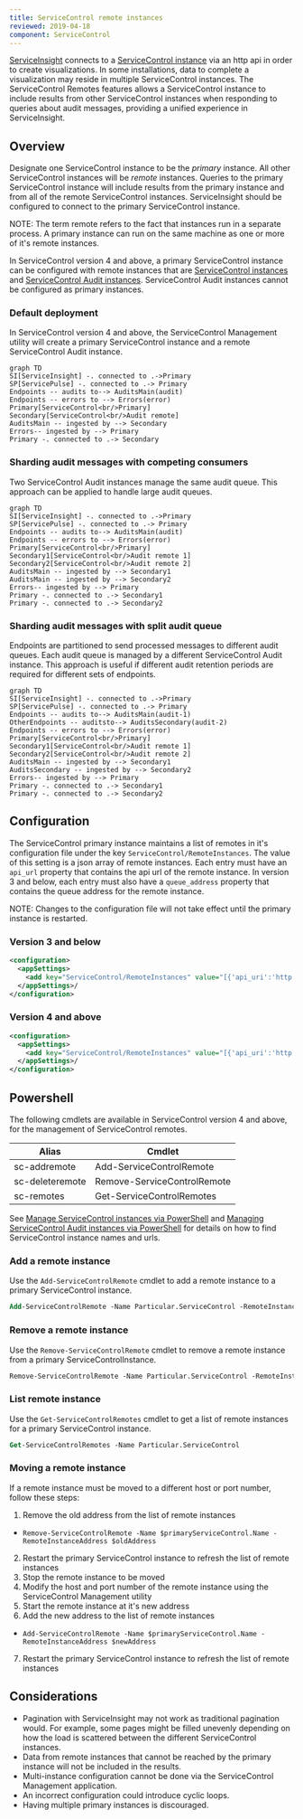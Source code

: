 ```yaml
---
title: ServiceControl remote instances
reviewed: 2019-04-18
component: ServiceControl
---
```


[ServiceInsight](/serviceinsight/) connects to a [ServiceControl instance](/servicecontrol/servicecontrol-instances/) via an http api in order to create visualizations. In some installations, data to complete a visualization may reside in multiple ServiceControl instances. The ServiceControl Remotes features allows a ServiceControl instance to include results from other ServiceControl instances when responding to queries about audit messages, providing a unified experience in ServiceInsight.


## Overview

Designate one ServiceControl instance to be the _primary_ instance. All other ServiceControl instances will be _remote_ instances. Queries to the primary ServiceControl instance will include results from the primary instance and from all of the remote ServiceControl instances. ServiceInsight should be configured to connect to the primary ServiceControl instance.

NOTE: The term remote refers to the fact that instances run in a separate process. A primary instance can run on the same machine as one or more of it's remote instances.

In ServiceControl version 4 and above, a primary ServiceControl instance can be configured with remote instances that are [ServiceControl instances](/servicecontrol/servicecontrol-instances/) and [ServiceControl Audit instances](/servicecontrol/audit-instances/). ServiceControl Audit instances cannot be configured as primary instances.


### Default deployment

In ServiceControl version 4 and above, the ServiceControl Management utility will create a primary ServiceControl instance and a remote ServiceControl Audit instance.

```mermaid
graph TD
SI[ServiceInsight] -. connected to .->Primary
SP[ServicePulse] -. connected to .-> Primary
Endpoints -- audits to--> AuditsMain(audit)
Endpoints -- errors to --> Errors(error)
Primary[ServiceControl<br/>Primary]
Secondary[ServiceControl<br/>Audit remote]
AuditsMain -- ingested by --> Secondary
Errors-- ingested by --> Primary
Primary -. connected to .-> Secondary
```


### Sharding audit messages with competing consumers

Two ServiceControl Audit instances manage the same audit queue. This approach can be applied to handle large audit queues.

```mermaid
graph TD
SI[ServiceInsight] -. connected to .->Primary
SP[ServicePulse] -. connected to .-> Primary
Endpoints -- audits to--> AuditsMain(audit)
Endpoints -- errors to --> Errors(error)
Primary[ServiceControl<br/>Primary]
Secondary1[ServiceControl<br/>Audit remote 1]
Secondary2[ServiceControl<br/>Audit remote 2]
AuditsMain -- ingested by --> Secondary1
AuditsMain -- ingested by --> Secondary2
Errors-- ingested by --> Primary
Primary -. connected to .-> Secondary1
Primary -. connected to .-> Secondary2
```


### Sharding audit messages with split audit queue

Endpoints are partitioned to send processed messages to different audit queues. Each audit queue is managed by a different ServiceControl Audit instance. This approach is useful if different audit retention periods are required for different sets of endpoints. 

```mermaid
graph TD
SI[ServiceInsight] -. connected to .->Primary
SP[ServicePulse] -. connected to .-> Primary
Endpoints -- audits to--> AuditsMain(audit-1)
OtherEndpoints -- auditsto--> AuditsSecondary(audit-2)
Endpoints -- errors to --> Errors(error)
Primary[ServiceControl<br/>Primary]
Secondary1[ServiceControl<br/>Audit remote 1]
Secondary2[ServiceControl<br/>Audit remote 2]
AuditsMain -- ingested by --> Secondary1
AuditsSecondary -- ingested by --> Secondary2
Errors-- ingested by --> Primary
Primary -. connected to .-> Secondary1
Primary -. connected to .-> Secondary2
```


## Configuration

The ServiceControl primary instance maintains a list of remotes in it's configuration file under the key `ServiceControl/RemoteInstances`. The value of this setting is a json array of remote instances. Each entry must have an `api_url` property that contains the api url of the remote instance. In version 3 and below, each entry must also have a `queue_address` property that contains the queue address for the remote instance. 

NOTE: Changes to the configuration file will not take effect until the primary instance is restarted.


### Version 3 and below

```xml
<configuration>
  <appSettings>
    <add key="ServiceControl/RemoteInstances" value="[{'api_uri':'http://localhost:33334/api', 'queue_address':'Particular.ServiceControl.Remote'}]"/>
  </appSettings>/
</configuration>
```


### Version 4 and above

```xml
<configuration>
  <appSettings>
    <add key="ServiceControl/RemoteInstances" value="[{'api_uri':'http://localhost:33334/api'}]"/>
  </appSettings>/
</configuration>
```


## Powershell

The following cmdlets are available in ServiceControl version 4 and above, for the management of ServiceControl remotes.

| Alias                  | Cmdlet                                        |
| ---------------------- | --------------------------------------------- |
| sc-addremote           | Add-ServiceControlRemote                      |
| sc-deleteremote        | Remove-ServiceControlRemote                   |
| sc-remotes             | Get-ServiceControlRemotes                     |

See [Manage ServiceControl instances via PowerShell](/servicecontrol/installation-powershell.md) and [Managing ServiceControl Audit instances via PowerShell](/servicecontrol/audit-instances/installation-powershell.md) for details on how to find ServiceControl instance names and urls.


### Add a remote instance

Use the `Add-ServiceControlRemote` cmdlet to add a remote instance to a primary ServiceControl instance.

```ps
Add-ServiceControlRemote -Name Particular.ServiceControl -RemoteInstanceAddress "http://localhost:44444/api"
```


### Remove a remote instance

Use the `Remove-ServiceControlRemote` cmdlet to remove a remote instance from a primary ServiceControlInstance.

```ps
Remove-ServiceControlRemote -Name Particular.ServiceControl -RemoteInstanceAddress "http://localhost:44444/api"
```


### List remote instance

Use the `Get-ServiceControlRemotes` cmdlet to get a list of remote instances for a primary ServiceControl instance.

```ps
Get-ServiceControlRemotes -Name Particular.ServiceControl
```


### Moving a remote instance

If a remote instance must be moved to a different host or port number, follow these steps:

1. Remove the old address from the list of remote instances
  - `Remove-ServiceControlRemote -Name $primaryServiceControl.Name -RemoteInstanceAddress $oldAddress`
2. Restart the primary ServiceControl instance to refresh the list of remote instances
3. Stop the remote instance to be moved
4. Modify the host and port number of the remote instance using the ServiceControl Management utility
5. Start the remote instance at it's new address
6. Add the new address to the list of remote instances
  - `Add-ServiceControlRemote -Name $primaryServiceControl.Name -RemoteInstanceAddress $newAddress`
7. Restart the primary ServiceControl instance to refresh the list of remote instances


## Considerations

- Pagination with ServiceInsight may not work as traditional pagination would. For example, some pages might be filled unevenly depending on how the load is scattered between the different ServiceControl instances.
- Data from remote instances that cannot be reached by the primary instance will not be included in the results.
- Multi-instance configuration cannot be done via the ServiceControl Management application.
- An incorrect configuration could introduce cyclic loops.
- Having multiple primary instances is discouraged.